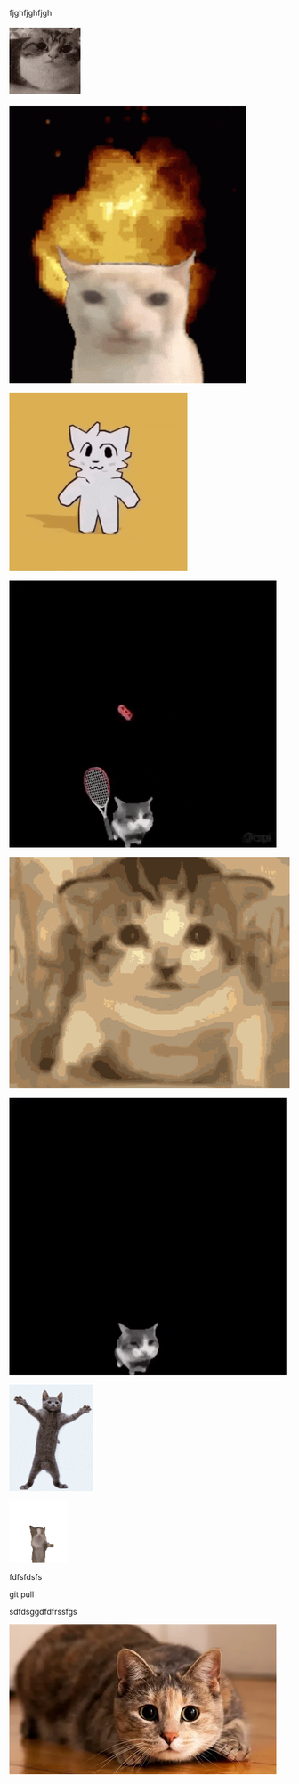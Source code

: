 fjghfjghfjgh

![котик](cat.gif)

![rjnbr](explosion-cat.gif)

![1](bricks.gif)

![2](cat-cat-brick.gif)

![3](cat-gato.gif)

![4](cat-star.gif)

![5](cat-dance.gif)

![6](gianbortion-cat.gif)

fdfsfdsfs

git pull


sdfdsggdfdfrssfgs

![1](i.webp)